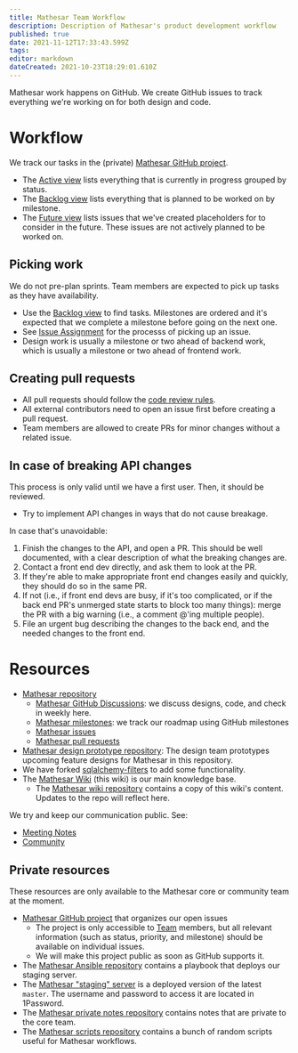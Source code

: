 ```yaml
---
title: Mathesar Team Workflow
description: Description of Mathesar's product development workflow
published: true
date: 2021-11-12T17:33:43.599Z
tags: 
editor: markdown
dateCreated: 2021-10-23T18:29:01.610Z
---
```


Mathesar work happens on GitHub. We create GitHub issues to track everything we're working on for both design and code.

# Workflow

We track our tasks in the (private) [Mathesar GitHub project](https://github.com/orgs/centerofci/projects/1).
- The [Active view](https://github.com/orgs/centerofci/projects/1/views/1) lists everything that is currently in progress grouped by status.
- The [Backlog view](https://github.com/orgs/centerofci/projects/1/views/3) lists everything that is planned to be worked on by milestone.
- The [Future view](https://github.com/orgs/centerofci/projects/1/views/17) lists issues that we've created placeholders for to consider in the future. These issues are not actively planned to be worked on.

## Picking work

We do not pre-plan sprints. Team members are expected to pick up tasks as they have availability.

- Use the [Backlog view](https://github.com/orgs/centerofci/projects/1/views/3) to find tasks. Milestones are ordered and it's expected that we complete a milestone before going on the next one.
- See [Issue Assignment](/team/guide/issue-assignment) for the processs of picking up an issue.
- Design work is usually a milestone or two ahead of backend work, which is usually a milestone or two ahead of frontend work.

## Creating pull requests

- All pull requests should follow the [code review rules](https://wiki.mathesar.org/engineering/code-review).
- All external contributors need to open an issue first before creating a pull request.
- Team members are allowed to create PRs for minor changes without a related issue.

## In case of breaking API changes
This process is only valid until we have a first user.  Then, it should be reviewed.
- Try to implement API changes in ways that do not cause breakage.

In case that's unavoidable:

1. Finish the changes to the API, and open a PR.  This should be well documented, with a clear description of what the breaking changes are.
2. Contact a front end dev directly, and ask them to look at the PR.
3. If they're able to make appropriate front end changes easily and quickly, they should do so in the same PR.
4. If not (i.e., if front end devs are busy, if it's too complicated, or if the back end PR's unmerged state starts to block too many things): merge the PR with a big warning (i.e., a comment @'ing multiple people).
5. File an urgent bug describing the changes to the back end, and the needed changes to the front end.


# Resources

- [Mathesar repository](https://github.com/centerofci/mathesar)
  - [Mathesar GitHub Discussions](https://github.com/centerofci/mathesar/discussions): we discuss designs, code, and check in weekly here.
  - [Mathesar milestones](https://github.com/centerofci/mathesar/milestones?direction=asc&sort=due_date&state=open):  we track our roadmap using GitHub milestones
  - [Mathesar issues](https://github.com/centerofci/mathesar/issues)
  - [Mathesar pull requests](https://github.com/centerofci/mathesar/pulls)
- [Mathesar design prototype repository](https://github.com/centerofci/mathesar-design): The design team prototypes upcoming feature designs for Mathesar in this repository.
- We have forked [sqlalchemy-filters](https://github.com/centerofci/sqlalchemy-filters) to add some functionality.
- The [Mathesar Wiki](https://wiki.mathesar.org/) (this wiki) is our main knowledge base.
  - The [Mathesar wiki repository](https://github.com/centerofci/mathesar-wiki) contains a copy of this wiki's content. Updates to the repo will reflect here.

We try and keep our communication public. See:
- [Meeting Notes](/meeting-notes)
- [Community](/community)

## Private resources

These resources are only available to the Mathesar core or community team at the moment.

- [Mathesar GitHub project](https://github.com/orgs/centerofci/projects/1) that organizes our open issues
  - The project is only accessible to [Team](/team) members, but all relevant information (such as status, priority, and milestone) should be available on individual issues.
  - We will make this project public as soon as GitHub supports it.
- The [Mathesar Ansible repository](https://github.com/centerofci/mathesar-ansible) contains a playbook that deploys our staging server.
- The [Mathesar "staging" server](https://staging.mathesar.org/) is a deployed version of the latest `master`. The username and password to access it are located in 1Password.
- The [Mathesar private notes repository](https://github.com/centerofci/mathesar-private-notes) contains notes that are private to the core team.
- The [Mathesar scripts repository](https://github.com/centerofci/mathesar-scripts) contains a bunch of random scripts useful for Mathesar workflows.
